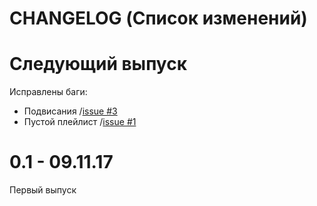 # CHANGELOG (Список изменений)

# Следующий выпуск

Исправлены баги:
* Подвисания /[issue #3](https://github.com/NevermindWano/kdcnov_player/issues/3)
* Пустой плейлист /[issue #1](https://github.com/NevermindWano/kdcnov_player/issues/1)

# 0.1 - 09.11.17
Первый выпуск
